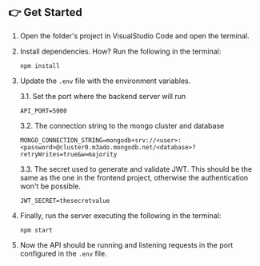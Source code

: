 ## 👉 Get Started

1.  Open the folder's project in VisualStudio Code and open the terminal.
2.  Install dependencies. How? Run the following in the terminal:

    ```
    npm install
    ```

3.  Update the `.env` file with the environment variables.

    3.1. Set the port where the backend server will run

    ```
    API_PORT=5000
    ```

    3.2. The connection string to the mongo cluster and database

    ```
    MONGO_CONNECTION_STRING=mongodb+srv://<user>:<password>@cluster0.m3ado.mongodb.net/<database>?retryWrites=true&w=majority
    ```

    3.3. The secret used to generate and validate JWT. This should be the same as the one in the frontend project, otherwise the authentication won't be possible.

    ```
    JWT_SECRET=thesecretvalue
    ```

4.  Finally, run the server executing the following in the terminal:

    ```
    npm start
    ```

5.  Now the API should be running and listening requests in the port configured in the `.env` file.
